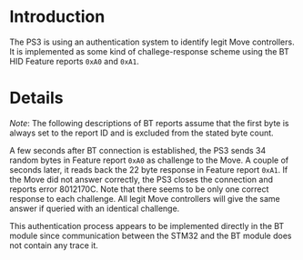 # Introduction #

The PS3 is using an authentication system to identify legit Move controllers. It is implemented as some kind of challege-response scheme using the BT HID Feature reports `0xA0` and `0xA1`.

# Details #

_Note_: The following descriptions of BT reports assume that the first byte is always set to the report ID and is excluded from the stated byte count.

A few seconds after BT connection is established, the PS3 sends 34 random bytes in Feature report `0xA0` as challenge to the Move. A couple of seconds later, it reads back the 22 byte response in Feature report `0xA1`. If the Move did not answer correctly, the PS3 closes the connection and reports error 8012170C. Note that there seems to be only one correct response to each challenge. All legit Move controllers will give the same answer if queried with an identical challenge.

This authentication process appears to be implemented directly in the BT module since communication between the STM32 and the BT module does not contain any trace it.
